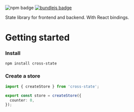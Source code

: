 ![npm badge](https://img.shields.io/npm/v/cross-state)
[![bundlejs badge](https://deno.bundlejs.com/?badge&q=cross-state)](https://bundlejs.com/?q=cross-state)

State library for frontend and backend. With React bindings.

# Getting started

### Install

```
npm install cross-state
```

### Create a store

```ts
import { createStore } from 'cross-state';

export const store = createStore({
  counter: 0,
});
```
